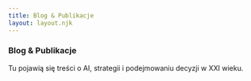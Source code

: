 ```yaml
---
title: Blog & Publikacje
layout: layout.njk
---
```

<h3>Blog & Publikacje</h3>
<p>Tu pojawią się treści o AI, strategii i podejmowaniu decyzji w XXI wieku.</p>
